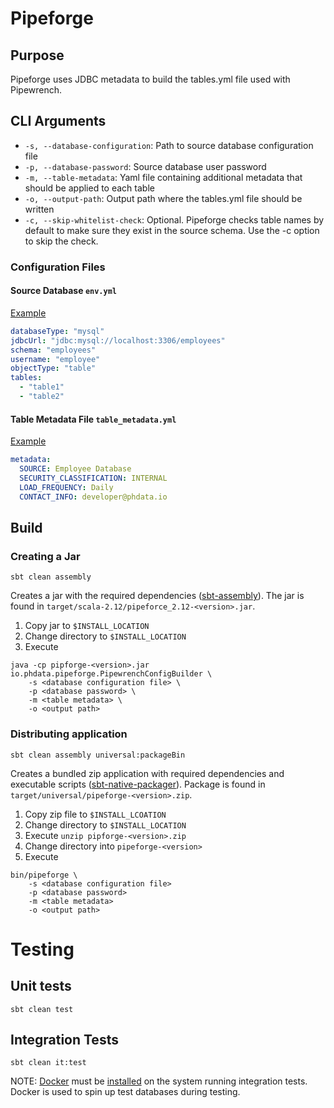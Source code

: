 # Pipeforge

## Purpose
Pipeforge uses JDBC metadata to build the tables.yml file used with Pipewrench.

## CLI Arguments
- `-s, --database-configuration`: Path to source database configuration file
- `-p, --database-password`: Source database user password
- `-m, --table-metadata`: Yaml file containing additional metadata that should be applied to each table
- `-o, --output-path`: Output path where the tables.yml file should be written
- `-c, --skip-whitelist-check`: Optional. Pipeforge checks table names by default to make sure they exist in the source schema. Use the -c option to skip the check.

### Configuration Files

#### Source Database `env.yml`
[Example](src/main/resources/env.yml)
```yaml
databaseType: "mysql"
jdbcUrl: "jdbc:mysql://localhost:3306/employees"
schema: "employees"
username: "employee"
objectType: "table"
tables:
  - "table1"
  - "table2"
```

#### Table Metadata File `table_metadata.yml`
[Example](src/main/resources/table_metadata.yml)
```yaml
metadata:
  SOURCE: Employee Database
  SECURITY_CLASSIFICATION: INTERNAL
  LOAD_FREQUENCY: Daily
  CONTACT_INFO: developer@phdata.io
```

## Build

### Creating a Jar

```sbtshell
sbt clean assembly
```

Creates a jar with the required dependencies ([sbt-assembly](https://github.com/sbt/sbt-assembly)).  The jar is found in  `target/scala-2.12/pipeforce_2.12-<version>.jar`.

1. Copy jar to `$INSTALL_LOCATION`
2. Change directory to `$INSTALL_LOCATION`
3. Execute 
```
java -cp pipforge-<version>.jar io.phdata.pipeforge.PipewrenchConfigBuilder \
    -s <database configuration file> \
    -p <database password> \
    -m <table metadata> \
    -o <output path>
```

### Distributing application

```sbtshell
sbt clean assembly universal:packageBin
```
Creates a bundled zip application with required dependencies and executable scripts ([sbt-native-packager](https://github.com/sbt/sbt-native-packager)).  Package is found in `target/universal/pipeforge-<version>.zip`.

1. Copy zip file to `$INSTALL_LCOATION`
2. Change directory to `$INSTALL_LOCATION`
3. Execute `unzip pipforge-<version>.zip`
4. Change directory into `pipeforge-<version>`
5. Execute 
```
bin/pipeforge \
    -s <database configuration file>
    -p <database password>
    -m <table metadata>
    -o <output path> 
```
# Testing

## Unit tests

```sbtshell
sbt clean test
```

## Integration Tests

```sbtshell
sbt clean it:test
```

NOTE: [Docker](https://www.docker.com/) must be [installed](https://docs.docker.com/engine/installation/) on the system running integration tests.  Docker is used to spin up test databases during testing.
